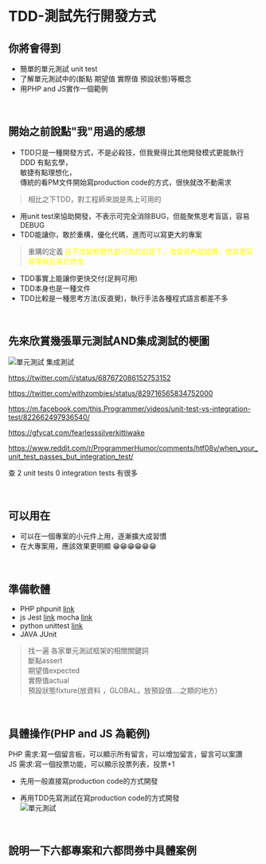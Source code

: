 # TDD-測試先行開發方式 #

## 你將會得到 ##
-  簡單的單元測試 unit test
-  了解單元測試中的(斷點 期望值 實際值 預設狀態)等概念
-  用PHP and JS實作一個範例

<br>

## 開始之前說點"我"用過的感想 ##
- TDD只是一種開發方式，不是必殺技，但我覺得比其他開發模式更能執行<br>DDD 有點玄學，<br>敏捷有點理想化，<br>傳統的看PM文件開始寫production code的方式，很快就改不動需求
> 相比之下TDD，對工程師來說是馬上可用的
- 用unit test來協助開發，不表示可完全消除BUG，但能聚焦思考盲區，容易DEBUG
- TDD能讓你，敢於重構，優化代碼，進而可以寫更大的專案
> 重購的定義 <font color=#FFFF00>在不改變軟體外部行為的前提下，改變其內部結構，使其更容易理解且易於修改</font>
- TDD事實上能讓你更快交付(足夠可用)
- TDD本身也是一種文件
- TDD比較是一種思考方法(反直覺)，執行手法各種程式語言都差不多

<br>

## 先來欣賞幾張單元測試AND集成測試的梗圖 ##
![單元測試 集成測試](https://pbs.twimg.com/media/EI7j7OIWkAA-hsY.png)

https://twitter.com/i/status/687672086152753152

https://twitter.com/withzombies/status/829716565834752000

https://m.facebook.com/this.Programmer/videos/unit-test-vs-integration-test/822662497936540/

https://gfycat.com/fearlesssilverkittiwake

https://www.reddit.com/r/ProgrammerHumor/comments/htf08v/when_your_unit_test_passes_but_integration_test/

查 2 unit tests 0 integration tests  有很多

<br>

## 可以用在 ##
- 可以在一個專案的小元件上用，逐漸擴大成習慣
- 在大專案用，應該效果更明顯 😁😁😁😁😁😁
<br>

## 準備軟體 ##
- PHP phpunit [link](https://phpunit.readthedocs.io/zh_CN/latest/index.html) 
- js  Jest [link](https://jestjs.io/)  mocha [link](https://mochajs.org/)
- python  unittest [link](https://docs.python.org/zh-tw/3/library/unittest.html#module-unittest)
- JAVA  JUnit

> 找一遍 各家單元測試框架的相關關鍵詞 <br>斷點assert  <br>期望值expected<br>  實際值actual<br> 預設狀態fixture(放資料 ，GLOBAL，放預設值....之類的地方) 

<br>

## 具體操作(PHP and JS 為範例) ##
PHP 需求:寫一個留言板，可以顯示所有留言，可以增加留言，留言可以案讚<br>
JS 需求:寫一個投票功能，可以顯示投票列表，投票+1

- 先用一般直接寫production code的方式開發

- 再用TDD先寫測試在寫production code的方式開發<br>
 ![單元測試](https://ithelp.ithome.com.tw/upload/images/20171219/20107209TCtY1OhGTn.png)

<br>

 ## 說明一下六都專案和六都問券中具體案例 ##




